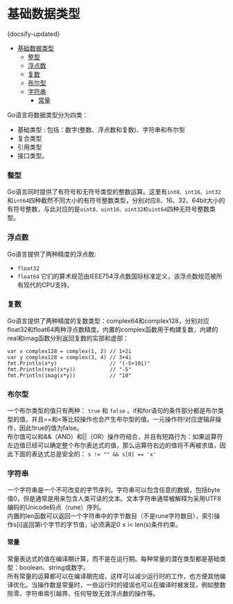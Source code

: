 # 基础数据类型
{docsify-updated}

- [基础数据类型](#基础数据类型)
  - [整型](#整型)
  - [浮点数](#浮点数)
  - [复数](#复数)
  - [布尔型](#布尔型)
  - [字符串](#字符串)
    - [常量](#常量)


Go语言将数据类型分为四类：
+ 基础类型 : 包括：数字(整数、浮点数和复数)、字符串和布尔型
+ 复合类型
+ 引用类型
+ 接口类型。

### 整型
Go语言同时提供了有符号和无符号类型的整数运算。这里有`int8、int16、int32`和`int64`四种截然不同大小的有符号整数类型，分别对应8、16、32、64bit大小的有符号整数，与此对应的是`uint8、uint16、uint32和uint64`四种无符号整数类型。

### 浮点数
Go语言提供了两种精度的浮点数: 
+ `float32`
+ `float64`
它们的算术规范由IEEE754浮点数国际标准定义，该浮点数规范被所有现代的CPU支持。


### 复数
Go语言提供了两种精度的复数类型：complex64和complex128，分别对应float32和float64两种浮点数精度。内置的complex函数用于构建复数，内建的real和imag函数分别返回复数的实部和虚部：
```
var x complex128 = complex(1, 2) // 1+2i
var y complex128 = complex(3, 4) // 3+4i
fmt.Println(x*y)                 // "(-5+10i)"
fmt.Println(real(x*y))           // "-5"
fmt.Println(imag(x*y))           // "10"
```

### 布尔型
一个布尔类型的值只有两种： `true` 和 `false` 。if和for语句的条件部分都是布尔类型的值，并且==和<等比较操作也会产生布尔型的值。一元操作符!对应逻辑非操作，因此!true的值为false。  
布尔值可以和&&（AND）和||（OR）操作符结合，并且有短路行为：如果运算符左边值已经可以确定整个布尔表达式的值，那么运算符右边的值将不再被求值，因此下面的表达式总是安全的：
```s != "" && s[0] == 'x'```


### 字符串
一个字符串是一个不可改变的字节序列。字符串可以包含任意的数据，包括byte值0，但是通常是用来包含人类可读的文本。文本字符串通常被解释为采用UTF8编码的Unicode码点（rune）序列。  
内置的len函数可以返回一个字符串中的字节数目（不是rune字符数目），索引操作s[i]返回第i个字节的字节值，i必须满足0 ≤ i< len(s)条件约束。

#### 常量
常量表达式的值在编译期计算，而不是在运行期。每种常量的潜在类型都是基础类型：boolean、string或数字。  
所有常量的运算都可以在编译期完成，这样可以减少运行时的工作，也方便其他编译优化。当操作数是常量时，一些运行时的错误也可以在编译时被发现，例如整数除零、字符串索引越界、任何导致无效浮点数的操作等。


